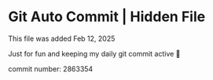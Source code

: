 # Git Auto Commit | Hidden File

This file was added Feb 12, 2025

Just for fun and keeping my daily git commit active 🤪

commit number: 2863354
